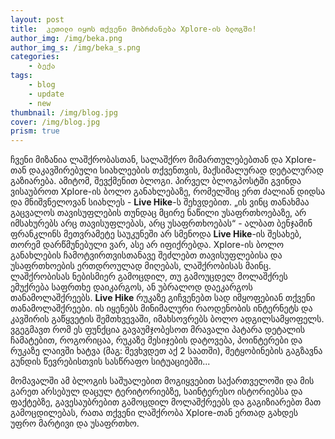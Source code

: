 ```yaml
---
layout: post
title:  კეთილი იყოს თქვენი მობრძანება Xplore-ის ბლოგში!
author_img: /img/beka.png
author_img_s: /img/beka_s.png
categories: 
    - ბექა
tags: 
    - blog
    - update
    - new
thumbnail: /img/blog.jpg
cover: /img/blog.jpg
prism: true
---
```

ჩვენი მიზანია ლაშქრობასთან, სალაშქრო მიმართულებებთან და Xplore-თან დაკავშირებული სიახლეების თქვენთვის, მაქსიმალურად დეტალურად გაზიარება. ამიტომ, შევქმენით ბლოგი. პირველ ბლოგპოსტში გვინდა ვისაუბროთ Xplore-ის ბოლო განახლებაზე, რომელშიც ერთ ძალიან დიდსა და მნიშვნელოვან სიახლეს - **Live Hike**-ს შეხვდებით. 
„ის ვინც თანახმაა გაცვალოს თავისუფლების თუნდაც მცირე ნაწილი უსაფრთხოებაზე, არ იმსახურებს არც თავისუფლებას, არც უსაფრთხოებას“ - ალბათ ბენჯამინ ფრანკლინს მეთვრამეტე საუკუნეში არ სმენოდა **Live Hike**-ის შესახებ, თორემ დარწმუნებული ვარ, ასე არ იფიქრებდა. Xplore-ის ბოლო განახლების ჩამოტვირთვისთანავე შეძლებთ თავისუფლებისა და უსაფრთხოების ერთდროულად მიღებას, ლაშქრობისას მაინც. 
ლაშქრობისას ნებისმიერ გამოცდილ, თუ გამოუცდელ მოლაშქრეს ემუქრება საფრთხე დაიკარგოს, ან უბრალოდ დაეკარგოს თანამოლაშქრეებს. **Live Hike** რუკაზე გიჩვენებთ სად იმყოფებიან თქვენი თანამოლაშქრეები. ის იყენებს მინიმალური რაოდენობის ინტერნეტს და კავშირის გაწყვეტის შემთხვევაში, იმახსოვრებს ბოლო ადგილსამყოფელს. ვგეგმავთ რომ ეს ფუნქცია გავაუმჯობესოთ მრავალი პატარა დეტალის ჩამატებით, როგორიცაა, რუკაზე მესიჯების დატოვება, პოინტერები და რუკაზე ლაივში ხატვა (მაგ: შევხვდეთ აქ 2 საათში), შეტყობინების გაგზავნა გუნდის წევრებისთვის სასწრაფო სიტუაციებში...

მომავალში ამ ბლოგის საშუალებით მოგიყვებით საქართველოში და მის გარეთ არსებულ დაცულ ტერიტორიებზე, საინტერესო ისტორიებსა და ფაქტებზე, გავესაუბრებით გამოცდილ მოლაშქრეებს და გაგიზიარებთ მათ გამოცდილებას, რათა თქვენი ლაშქრობა Xplore-თან ერთად გახდეს უფრო მარტივი და უსაფრთხო.